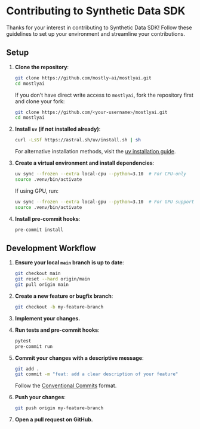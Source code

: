 # Contributing to Synthetic Data SDK

Thanks for your interest in contributing to Synthetic Data SDK! Follow these guidelines to set up your environment and streamline your contributions.

## Setup

1. **Clone the repository**:
   ```bash
   git clone https://github.com/mostly-ai/mostlyai.git
   cd mostlyai
   ```
   If you don’t have direct write access to `mostlyai`, fork the repository first and clone your fork:
   ```bash
   git clone https://github.com/<your-username>/mostlyai.git
   cd mostlyai
   ```

2. **Install `uv` (if not installed already)**:
   ```bash
   curl -LsSf https://astral.sh/uv/install.sh | sh
   ```
   For alternative installation methods, visit the [uv installation guide](https://docs.astral.sh/uv/getting-started/installation/).

3. **Create a virtual environment and install dependencies**:
   ```bash
   uv sync --frozen --extra local-cpu --python=3.10  # For CPU-only
   source .venv/bin/activate
   ```
   If using GPU, run:
   ```bash
   uv sync --frozen --extra local-gpu --python=3.10  # For GPU support
   source .venv/bin/activate
   ```

4. **Install pre-commit hooks**:
   ```bash
   pre-commit install
   ```

## Development Workflow

1. **Ensure your local `main` branch is up to date**:
   ```bash
   git checkout main
   git reset --hard origin/main
   git pull origin main
   ```

2. **Create a new feature or bugfix branch**:
   ```bash
   git checkout -b my-feature-branch
   ```

3. **Implement your changes.**

4. **Run tests and pre-commit hooks**:
   ```bash
   pytest
   pre-commit run
   ```

5. **Commit your changes with a descriptive message**:
   ```bash
   git add .
   git commit -m "feat: add a clear description of your feature"
   ```
   Follow the [Conventional Commits](https://gist.github.com/qoomon/5dfcdf8eec66a051ecd85625518cfd13) format.

6. **Push your changes**:
   ```bash
   git push origin my-feature-branch
   ```

7. **Open a pull request on GitHub.**
